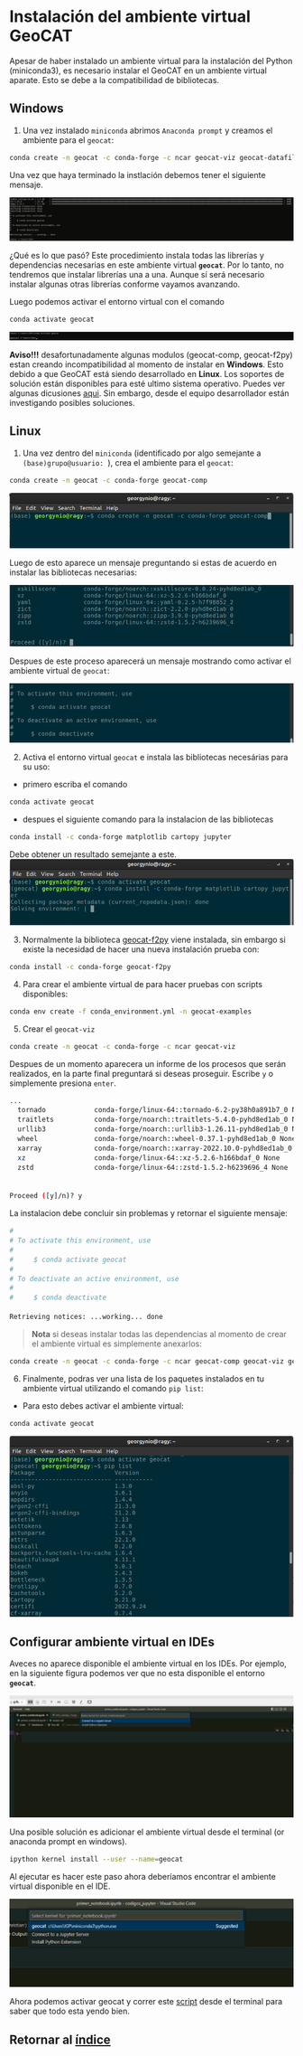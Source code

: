 # Instalación del ambiente virtual GeoCAT

Apesar de haber instalado un ambiente virtual para la instalación del Python (miniconda3), es necesario instalar el GeoCAT en un ambiente virtual aparate. Esto se debe a la compatibilidad de bibliotecas.

## **Windows**
1. Una vez instalado `miniconda` abrimos `Anaconda prompt` y creamos el ambiente para el `geocat`:

```bash
conda create -n geocat -c conda-forge -c ncar geocat-viz geocat-datafiles
```
Una vez que haya terminado la instlación debemos tener el siguiente mensaje.

![](./figs_windows/geocat_viz.png)

¿Qué es lo que pasó? Este procedimiento instala todas las librerías y dependencias necesarias en este ambiente virtual **`geocat`**. Por lo tanto, no tendremos que instalar librerías una a una. Aunque sí será necesario instalar algunas otras librerías conforme vayamos avanzando. 

Luego podemos activar el entorno virtual con el comando

```bash
conda activate geocat
```

![](./figs_windows/gecat_activate.png)

**Aviso!!!** desafortunadamente algunas modulos (geocat-comp, geocat-f2py) estan creando incompatibilidad al momento de instalar en **Windows**. Esto debido a que GeoCAT está siendo desarrollado en **Linux**. Los soportes de solución están disponibles para esté ultimo sistema operativo. Puedes ver algunas dicusiones [aqui](https://github.com/NCAR/geocat-comp/issues/131). Sin embargo, desde el equipo desarrollador están investigando posibles soluciones. 

## **Linux**
1. Una vez dentro del `miniconda` (identificado por algo semejante a `(base)grupo@usuario: `), crea el ambiente para el `geocat`:
```bash
conda create -n geocat -c conda-forge geocat-comp
```

![](./figs_linux/ambiente_geocat.png)

Luego de esto aparece un mensaje preguntando si estas de acuerdo en instalar las bibliotecas necesarias:

![](./figs_linux/geocat_yes.png)

Despues de este proceso aparecerá un mensaje mostrando como activar el ambiente virtual de `geocat`:

![](./figs_linux/activate_geocat.png)


2. Activa el entorno virtual `geocat` e instala las bibliotecas necesárias para su uso:
- primero escriba el comando
```bash
conda activate geocat
```
- despues el siguiente comando para la instalacion de las bibliotecas

```bash
conda install -c conda-forge matplotlib cartopy jupyter
```

Debe obtener un resultado semejante a este.
![](./figs_linux/install_bibs_geocat.png)

3. Normalmente la biblioteca [geocat-f2py](https://geocat-f2py.readthedocs.io/en/latest/installation.html) viene instalada, sin embargo si existe la necesidad de hacer una nueva instalación prueba con:

```bash
conda install -c conda-forge geocat-f2py
```

4. Para crear el ambiente virtual de para hacer pruebas con scripts disponibles:

```bash
conda env create -f conda_environment.yml -n geocat-examples
```

5. Crear el `geocat-viz`
```bash
conda create -n geocat -c conda-forge -c ncar geocat-viz
```

Despues de un momento aparecera un informe de los procesos que serán realizados, en la parte final preguntará si deseas proseguir. Escribe `y` o simplemente presiona `enter`.
```bash
...
  tornado            conda-forge/linux-64::tornado-6.2-py38h0a891b7_0 None
  traitlets          conda-forge/noarch::traitlets-5.4.0-pyhd8ed1ab_0 None
  urllib3            conda-forge/noarch::urllib3-1.26.11-pyhd8ed1ab_0 None
  wheel              conda-forge/noarch::wheel-0.37.1-pyhd8ed1ab_0 None
  xarray             conda-forge/noarch::xarray-2022.10.0-pyhd8ed1ab_0 None
  xz                 conda-forge/linux-64::xz-5.2.6-h166bdaf_0 None
  zstd               conda-forge/linux-64::zstd-1.5.2-h6239696_4 None


Proceed ([y]/n)? y
```

La instalacion debe concluir sin problemas y retornar el siguiente mensaje:

```bash
#
# To activate this environment, use
#
#     $ conda activate geocat
#
# To deactivate an active environment, use
#
#     $ conda deactivate

Retrieving notices: ...working... done
```

> **Nota** si deseas instalar todas las dependencias al momento de crear el ambiente virtual es simplemente anexarlos:
```bash
conda create -n geocat -c conda-forge -c ncar geocat-comp geocat-viz geocat-f2py matplotlib cartopy wrf-python jupyterlab geocat-datafiles
```


6. Finalmente, podras ver una lista de los paquetes instalados en tu ambiente virtual utilizando el comando `pip list`:
- Para esto debes activar el ambiente virtual:

```bash
conda activate geocat
```

![](./figs_linux/pip_list.png)

## Configurar ambiente virtual en IDEs

Aveces no aparece disponible el ambiente virtual en los IDEs. Por ejemplo, en la siguiente figura podemos ver que no esta disponible el entorno **`geocat`**.

![](./figs_linux/add_envi1.jpeg)

Una posible solución es adicionar el ambiente virtual desde  el terminal (or anaconda prompt en windows).

```bash
ipython kernel install --user --name=geocat
```

Al ejecutar es hacer este paso ahora deberíamos encontrar el ambiente virtual disponible en el IDE.

![](./figs_linux/add_envi2.jpeg)

Ahora podemos activar geocat y correr este [script](./03a.NCL_overlay_11a.py) desde el terminal para saber que todo esta yendo bien.

## Retornar al [índice](./../indice.md)